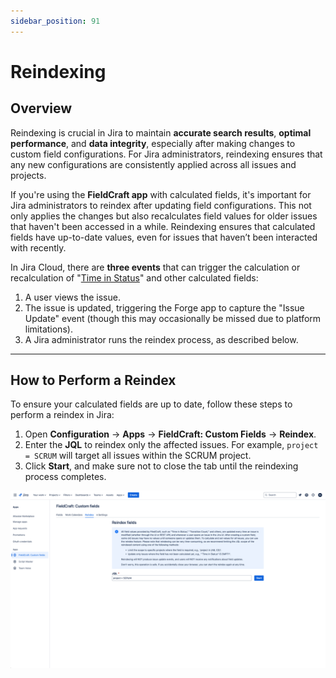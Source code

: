 ```yaml
---
sidebar_position: 91
---
```


# Reindexing

## Overview

Reindexing is crucial in Jira to maintain **accurate search results**, **optimal performance**, and **data integrity**, especially after making changes to custom field configurations. For Jira administrators, reindexing ensures that any new configurations are consistently applied across all issues and projects.

If you're using the **FieldCraft app** with calculated fields, it's important for Jira administrators to reindex after updating field configurations. This not only applies the changes but also recalculates field values for older issues that haven't been accessed in a while. Reindexing ensures that calculated fields have up-to-date values, even for issues that haven’t been interacted with recently.

In Jira Cloud, there are **three events** that can trigger the calculation or recalculation of "[Time in Status](../time-in-status/index.md)" and other calculated fields:
1. A user views the issue.
2. The issue is updated, triggering the Forge app to capture the "Issue Update" event (though this may occasionally be missed due to platform limitations).
3. A Jira administrator runs the reindex process, as described below.

---

## How to Perform a Reindex

To ensure your calculated fields are up to date, follow these steps to perform a reindex in Jira:

1. Open **Configuration** -> **Apps** -> **FieldCraft: Custom Fields** -> **Reindex**.
2. Enter the **JQL** to reindex only the affected issues. For example, `project = SCRUM` will target all issues within the SCRUM project.
3. Click **Start**, and make sure not to close the tab until the reindexing process completes.

![](./img/reindex-screenshot.png)